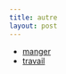 ```yaml
---
title: autre
layout: post
---
```


- [manger](autres/guides/manger.md)
- [travail](autres/guides/travail.md)